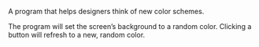 A program that helps designers think of new color schemes.

The program will set the screen’s background to a random color. Clicking a button will refresh to a new, random color.
